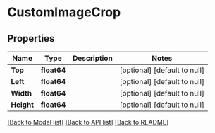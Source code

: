 # CustomImageCrop

## Properties
Name | Type | Description | Notes
------------ | ------------- | ------------- | -------------
**Top** | **float64** |  | [optional] [default to null]
**Left** | **float64** |  | [optional] [default to null]
**Width** | **float64** |  | [optional] [default to null]
**Height** | **float64** |  | [optional] [default to null]

[[Back to Model list]](../README.md#documentation-for-models) [[Back to API list]](../README.md#documentation-for-api-endpoints) [[Back to README]](../README.md)

